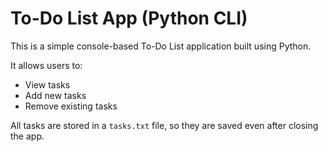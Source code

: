 #  To-Do List App (Python CLI)

This is a simple console-based To-Do List application built using Python.

It allows users to:
- View tasks
- Add new tasks
- Remove existing tasks

All tasks are stored in a `tasks.txt` file, so they are saved even after closing the app.

